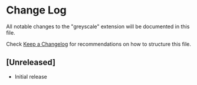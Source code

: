 # Change Log

All notable changes to the "greyscale" extension will be documented in this file.

Check [Keep a Changelog](http://keepachangelog.com/) for recommendations on how to structure this file.

## [Unreleased]

- Initial release
